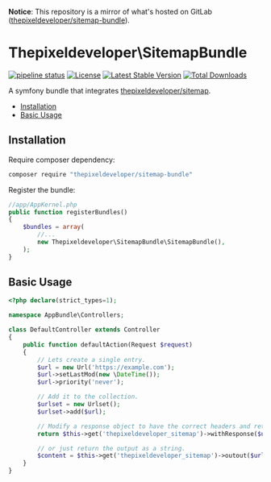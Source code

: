 **Notice**: This repository is a mirror of what's hosted on GitLab ([thepixeldeveloper/sitemap-bundle](https://gitlab.com/thepixeldeveloper/sitemap-bundle/)).

# Thepixeldeveloper\SitemapBundle

[![pipeline status](https://gitlab.com/thepixeldeveloper/sitemap-bundle/badges/master/pipeline.svg)](https://gitlab.com/thepixeldeveloper/sitemap-bundle/commits/master)
[![License](https://poser.pugx.org/thepixeldeveloper/sitemap-bundle/license)](https://packagist.org/packages/thepixeldeveloper/sitemap-bundle)
[![Latest Stable Version](https://poser.pugx.org/thepixeldeveloper/sitemap-bundle/v/stable)](https://packagist.org/packages/thepixeldeveloper/sitemap-bundle)
[![Total Downloads](https://poser.pugx.org/thepixeldeveloper/sitemap-bundle/downloads)](https://packagist.org/packages/thepixeldeveloper/sitemap-bundle)

A symfony bundle that integrates [thepixeldeveloper/sitemap](https://gitlab.com/thepixeldeveloper/sitemap-bundle/).

* [Installation](#installation)
* [Basic Usage](#basic-usage)

## Installation

Require composer dependency:

``` bash
composer require "thepixeldeveloper/sitemap-bundle"
```

Register the bundle:

``` php
//app/AppKernel.php
public function registerBundles()
{
    $bundles = array(
        //...
        new Thepixeldeveloper\SitemapBundle\SitemapBundle(),
    );
}
```

## Basic Usage

``` php
<?php declare(strict_types=1);

namespace AppBundle\Controllers;

class DefaultController extends Controller
{
    public function defaultAction(Request $request)
    {
        // Lets create a single entry.
        $url = new Url('https://example.com');
        $url->setLastMod(new \DateTime());
        $url->priority('never');

        // Add it to the collection.
        $urlset = new Urlset();
        $urlset->add($url);

        // Modify a response object to have the correct headers and return it.
        return $this->get('thepixeldeveloper_sitemap')->withResponse($urlset, new Response());

        // or just return the output as a string.
        $content = $this->get('thepixeldeveloper_sitemap')->outout($urlset);
    }
}

```


